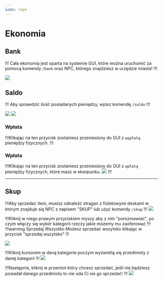 ```yaml
---
icon: repo
---
```


# Ekonomia
## Bank
!!! Cała ekonomia jest oparta na systemie GUI, które można uruchomić za 
pomocą komendy `/bank` oraz NPC, którego znajdziesz w urzędzie miasta!
!!!

![](https://i.imgur.com/TM7Y2Vj.png)
## Saldo
!!! Aby sprawdzić ilość posiadanych pieniędzy, wpisz komendę `/saldo` 
!!!

![](https://i.imgur.com/JycGCBa.png)
![](https://i.imgur.com/ALxo2Hl.png)

### Wpłata
!!!Klikając na ten przycisk zostaniesz przeniesiony do GUI z `wypłatą` pieniędzy fizycznych.
!!!
### Wpłata
!!!Klikając na ten przycisk zostaniesz przeniesiony do GUI z `wpłatą` pieniędzy fizycznych, które masz w ekwipunku.
![](https://i.imgur.com/3LqAJoz.png)
!!!

---

## Skup
!!!Aby sprzedać item, musisz odnaleźć stragan z fioletowymi deskami w którym znajduje się NPC z napisem "SKUP" lub użyć komendy `/skup`
!!!
![](https://i.imgur.com/6nUVCOT.png)

!!!Kliknij w niego prawym przyciskiem myszy aby z nim "porozmawiać", po czym włączy się wybór kategorii rzeczy jakie możemy mu zaoferować
!!!
!!!warning Sprzedaj Wszystko
Możesz sprzedać wszytsko klikając w przycisk "sprzedaj wszytsko"
!!!

![](https://i.imgur.com/6qGHFPn.png)

!!!Kliknij kursorem w daną kategorie poczym wyświetlą się przedmioty z danej kategorii
!!!
![](https://i.imgur.com/vEU6rOz.png)

!!!Następnie, kliknij w przemiot który chcesz sprzedać, jeśli nie będziesz posiadał danego przedmiotu to nie uda Ci sie go sprzedać!
!!!
![](https://i.imgur.com/fxbHstg.png)
